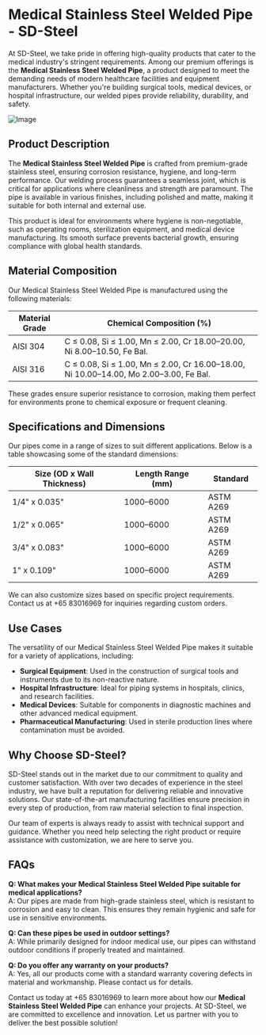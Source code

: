 # Medical Stainless Steel Welded Pipe - SD-Steel

At SD-Steel, we take pride in offering high-quality products that cater to the medical industry's stringent requirements. Among our premium offerings is the **Medical Stainless Steel Welded Pipe**, a product designed to meet the demanding needs of modern healthcare facilities and equipment manufacturers. Whether you're building surgical tools, medical devices, or hospital infrastructure, our welded pipes provide reliability, durability, and safety.

![Image](https://github.com/user-attachments/assets/2567258e-e124-4816-932d-1809bd27ef0b)

## Product Description

The **Medical Stainless Steel Welded Pipe** is crafted from premium-grade stainless steel, ensuring corrosion resistance, hygiene, and long-term performance. Our welding process guarantees a seamless joint, which is critical for applications where cleanliness and strength are paramount. The pipe is available in various finishes, including polished and matte, making it suitable for both internal and external use.

This product is ideal for environments where hygiene is non-negotiable, such as operating rooms, sterilization equipment, and medical device manufacturing. Its smooth surface prevents bacterial growth, ensuring compliance with global health standards.

## Material Composition

Our Medical Stainless Steel Welded Pipe is manufactured using the following materials:

| Material Grade | Chemical Composition (%) |
|----------------|--------------------------|
| AISI 304       | C ≤ 0.08, Si ≤ 1.00, Mn ≤ 2.00, Cr 18.00–20.00, Ni 8.00–10.50, Fe Bal. |
| AISI 316       | C ≤ 0.08, Si ≤ 1.00, Mn ≤ 2.00, Cr 16.00–18.00, Ni 10.00–14.00, Mo 2.00–3.00, Fe Bal. |

These grades ensure superior resistance to corrosion, making them perfect for environments prone to chemical exposure or frequent cleaning.

## Specifications and Dimensions

Our pipes come in a range of sizes to suit different applications. Below is a table showcasing some of the standard dimensions:

| Size (OD x Wall Thickness) | Length Range (mm) | Standard |
|----------------------------|-------------------|----------|
| 1/4" x 0.035"             | 1000–6000         | ASTM A269  |
| 1/2" x 0.065"             | 1000–6000         | ASTM A269  |
| 3/4" x 0.083"             | 1000–6000         | ASTM A269  |
| 1" x 0.109"               | 1000–6000         | ASTM A269  |

We can also customize sizes based on specific project requirements. Contact us at +65 83016969 for inquiries regarding custom orders.

## Use Cases

The versatility of our Medical Stainless Steel Welded Pipe makes it suitable for a variety of applications, including:

- **Surgical Equipment**: Used in the construction of surgical tools and instruments due to its non-reactive nature.
- **Hospital Infrastructure**: Ideal for piping systems in hospitals, clinics, and research facilities.
- **Medical Devices**: Suitable for components in diagnostic machines and other advanced medical equipment.
- **Pharmaceutical Manufacturing**: Used in sterile production lines where contamination must be avoided.

## Why Choose SD-Steel?

SD-Steel stands out in the market due to our commitment to quality and customer satisfaction. With over two decades of experience in the steel industry, we have built a reputation for delivering reliable and innovative solutions. Our state-of-the-art manufacturing facilities ensure precision in every step of production, from raw material selection to final inspection.

Our team of experts is always ready to assist with technical support and guidance. Whether you need help selecting the right product or require assistance with customization, we are here to serve you.

## FAQs

**Q: What makes your Medical Stainless Steel Welded Pipe suitable for medical applications?**  
A: Our pipes are made from high-grade stainless steel, which is resistant to corrosion and easy to clean. This ensures they remain hygienic and safe for use in sensitive environments.

**Q: Can these pipes be used in outdoor settings?**  
A: While primarily designed for indoor medical use, our pipes can withstand outdoor conditions if properly treated and maintained.

**Q: Do you offer any warranty on your products?**  
A: Yes, all our products come with a standard warranty covering defects in material and workmanship. Please contact us for details.

Contact us today at +65 83016969 to learn more about how our **Medical Stainless Steel Welded Pipe** can enhance your projects. At SD-Steel, we are committed to excellence and innovation. Let us partner with you to deliver the best possible solution!